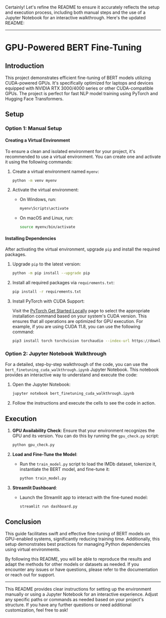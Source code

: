 Certainly! Let's refine the README to ensure it accurately reflects the setup and execution process, including both manual steps and the use of a Jupyter Notebook for an interactive walkthrough. Here's the updated README:

---

# GPU-Powered BERT Fine-Tuning

## Introduction
This project demonstrates efficient fine-tuning of BERT models utilizing CUDA-powered GPUs. It's specifically optimized for laptops and devices equipped with NVIDIA RTX 3000/4000 series or other CUDA-compatible GPUs. The project is perfect for fast NLP model training using PyTorch and Hugging Face Transformers.

## Setup

### Option 1: Manual Setup

#### Creating a Virtual Environment
To ensure a clean and isolated environment for your project, it's recommended to use a virtual environment. You can create one and activate it using the following commands:

1. Create a virtual environment named `myenv`:

    ```bash
    python -m venv myenv
    ```

2. Activate the virtual environment:

   - On Windows, run:
     ```bash
     myenv\Scripts\activate
     ```
   - On macOS and Linux, run:
     ```bash
     source myenv/bin/activate
     ```

#### Installing Dependencies
After activating the virtual environment, upgrade `pip` and install the required packages.

1. Upgrade `pip` to the latest version:

    ```bash
    python -m pip install --upgrade pip
    ```

2. Install all required packages via `requirements.txt`:

    ```bash
    pip install -r requirements.txt
    ```

3. Install PyTorch with CUDA Support:

    Visit the [PyTorch Get Started Locally](https://pytorch.org/get-started/locally/) page to select the appropriate installation command based on your system's CUDA version. This ensures that all operations are optimized for GPU execution. For example, if you are using CUDA 11.8, you can use the following command:

    ```bash
    pip3 install torch torchvision torchaudio --index-url https://download.pytorch.org/whl/cu118
    ```

### Option 2: Jupyter Notebook Walkthrough

For a detailed, step-by-step walkthrough of the code, you can use the `bert_finetuning_cuda_walkthrough.ipynb` Jupyter Notebook. This notebook provides an interactive way to understand and execute the code:

1. Open the Jupyter Notebook:

   ```bash
   jupyter notebook bert_finetuning_cuda_walkthrough.ipynb
   ```

2. Follow the instructions and execute the cells to see the code in action.

## Execution

1. **GPU Availability Check**: Ensure that your environment recognizes the GPU and its version. You can do this by running the `gpu_check.py` script:

    ```bash
    python gpu_check.py
    ```

2. **Load and Fine-Tune the Model**:
   - Run the `train_model.py` script to load the IMDb dataset, tokenize it, instantiate the BERT model, and fine-tune it:

     ```bash
     python train_model.py
     ```

3. **Streamlit Dashboard**:
   - Launch the Streamlit app to interact with the fine-tuned model:

     ```bash
     streamlit run dashboard.py
     ```

## Conclusion

This guide facilitates swift and effective fine-tuning of BERT models on GPU-enabled systems, significantly reducing training time. Additionally, this setup demonstrates best practices for managing Python dependencies using virtual environments.

By following this README, you will be able to reproduce the results and adapt the methods for other models or datasets as needed. If you encounter any issues or have questions, please refer to the documentation or reach out for support.

---

This README provides clear instructions for setting up the environment manually or using a Jupyter Notebook for an interactive experience. Adjust any specific paths or commands as needed based on your project's structure. If you have any further questions or need additional customization, feel free to ask!